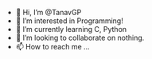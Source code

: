 - 👋 Hi, I’m @TanavGP
- 👀 I’m interested in Programming!
- 🌱 I’m currently learning C, Python
- 💞️ I’m looking to collaborate on nothing.
- 📫 How to reach me ...

<!---
TanavGP/TanavGP is a ✨ special ✨ repository because its `README.md` (this file) appears on your GitHub profile.
You can click the Preview link to take a look at your changes.
--->

